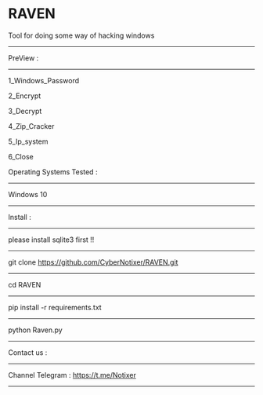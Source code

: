 # RAVEN
Tool for doing some way of hacking windows
______________________________________________________________________________
PreView :
______________________________________________________________________________

1_Windows_Password

2_Encrypt

3_Decrypt

4_Zip_Cracker

5_Ip_system

6_Close

Operating Systems Tested :
______________________________________________________________________________
Windows 10
______________________________________________________________________________
Install :
______________________________________________________________________________
please install sqlite3 first !!
______________________________________________________________________________
git clone https://github.com/CyberNotixer/RAVEN.git
______________________________________________________________________________
cd RAVEN
______________________________________________________________________________
pip install -r requirements.txt
______________________________________________________________________________
python Raven.py
______________________________________________________________________________


Contact us :
______________________________________________________________________________
Channel Telegram : https://t.me/Notixer
______________________________________________________________________________
